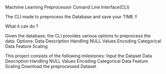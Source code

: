 Machiine Learning Preprocessor Comand Line Interface(CLI)

The CLI made to preprocess the Database and save your TIME !!

What it can do ?

Given the database, the CLI provides various options to preprocess the data.
Options:
    Data Description
    Handling NULL Values
    Encoding Categorical Data
    Feature Scaling



This project consists of the following milestones:
    Input the Dataset
    Data Description
    Handling NULL Values
    Encoding Categorical Data
    Feature Scaling
    Download the preprocessed Dataset